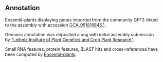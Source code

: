 **Annotation**
----------

Ensembl-plants displaying genes imported from the community GFF3 linked to the assembly with accession [GCA\_951816845.1](http://www.ebi.ac.uk/ena/data/view/GCA_951816845.1).

Genomic annotation was deposited along with initial assembly submission by ["Leibniz Institute of Plant Genetics and Crop Plant Research"](https://www.ipk-gatersleben.de/en/).

Small RNA features, protein features, BLAST hits and cross-references have been
computed by [Ensembl-plants](https://plants.ensembl.org/info/genome/annotation/index.html).
